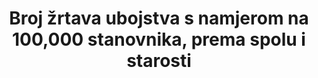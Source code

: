 ---
title: >-
  Broj žrtava ubojstva s namjerom na 100,000 stanovnika, prema spolu i starosti
permalink: /16-1-1/
sdg_goal: 16
layout: indicator
indicator: 16.1.1
indicator_variable: est_vctm_hmcd_  per_100k
graph: longitudinal
graph_type_description: Line  graph
graph_status_notes: Graphed
variable_description: null
variable_notes: null
un_designated_tier: '1'
un_custodial_agency: 'UNODC,  WHO  (Partnering  Agencies:DESA  Population  Division)'
target_id: '16.1'
has_metadata: true
goal_meta_link: 'http://unstats.un.org/sdgs/files/metadata-compilation/Metadata-Goal-16.pdf'
goal_meta_link_page: 2
indicator_name: >-
  Broj žrtava ubojstva s namjerom na 100,000 stanovnika, prema spolu i starosti
target: Svugdje značajno smanjiti sve oblike nasilja i s njime povezane stope smrtnosti
actual_indicator_available_description: >-
  Estimated  number  of  victims  of  intentional  homicide  per  100,000  population,  Estimated  number  of  victims  of  intentional  homicide  by  sex  and  age
source_title: null
source_url: "https://ucr.fbi.gov/crime-in-the-u.s/2015/crime-in-the-u.s.-2015\t\t\t\t\t\t\t"
source_notes: null
international_and_national_references: "https://ucr.fbi.gov/crime-in-the-u.s/2015/crime-in-the-u.s.-2015\t\t\t\t\t\t\t"
published: true
rationale_interpretation: >-
  UNODC:  Ovaj indikator se koristi na nacionalnoj i međunarodnoj razini za mjerenje najekstremnijeg oblika nasilnog zločina i također izravno ukazuje na nedostatak sigurnosti. Sigurnost od nasilja je preduvjet kako bi pojedinci uživali u sigurnom i aktivnom životu te za slobodan razvoj društava i gospodarstava. Ubojstava s namjerom pojavljuju se u svim zemljama svijeta i ovaj indikator ima globalnu primjenjivost. Praćenje pojavnosti ubojstava s namjerom je nužno za bolju procjenu njihovih uzroka, povoda i posljedica i, dugoročno, za razvoj djelotvornih preventivnih mjera. Ako su podaci pravilno raščlanjeni (sukladno preporuci ICCS-a), indikator može identificirati različite vrste nasilja povezane s ubojstvom: međuljudske (uključuje partnersko i obiteljsko nasilje), zločin (uključuje organizirani zločin i druge oblike zločinačkih aktivnosti) i političke ( uključujući terorizam, zločin iz mržnje). Interpretacija ovog indikatora je jasna i za ne-specijalizirane korisnike. Cilj 16 TST radne grupe: Kao što je naprijed opisano, ovaj kompozitni indikator sastoji se od dvaju oblika nasilnih smrti. Ubojstava s namjerom pojavljuju se u svim zemljama svijeta i globalno su primjenjiva, dok se smrtni slučajevi povezani sa sukobom javljaju u zemljama s trenutnim sukobima/ ratovima. Mir je puno širi koncept nego nasilna smrt, međutim, vrlo je teško mjeriti mnoge aspekte mira (prijetnje i strah od nasilja, nesigurnost i drugi oblici nasilja, uključujući nanošenje štete ljudima i imovini). Smrti nastale uslijed nasilja su univerzalne i lako razumljive, učestalo se prate i usporedive su s manjim odstupanjima u tumačenju, uglavnom zbog konačnosti smrti. Praćenje ubojstava s namjerom je nužno za bolje utvrđivanje njihovih uzroka i posljedica i, dugoročno, za razvoj učinkovitih preventivnih mjera. Temelje se na statističkim podacima koje redovito proizvode tijela za provedbu zakona i/ili ustanove za javno zdravstvo, s visokim stupnjem međunarodne usporedivosti. Smrtni slučajevi povezani sa sukobima mjere direktan utjecaj sukoba na stanovništvo u smislu gubitka ljudskih života.


                                                                                                  
indicator_definition: "UNODC: Ubojstvo s namjerom se definira kao nezakonita smrt nanesena od strane osobe sa namjerom da prouzroči smrt ili nanese ozbiljne ozljede (Izvor: Ured Ujedinjenih naroda za drogu i kriminal- International  Classification  of  Crime  for  Statistical  "
actual_indicator_available: "Estimated  number  of  victims  of  intentional  homicide  per  100,000  population,  Estimated  number  of  victims  of  intentional  homicide  by  sex  and  age\t\t\t\t\t\t\t\t\t\t\t\t\t"
periodicity: "Annual\t\t\t\t\t\t\t"
time_period: N/A
unit_of_measure: "Estimated  volume  number  and  rate  per  100,000\t\t\t\t\t\t\t"
disaggregation_categories: N/A
disaggregation_geography: "National\t\t\t\t\t\t\t"
date_of_national_source_publication: Annual
source_agency_staff_name: N/A
source_agency_staff_email: CRIMESTATSINFO@ic.fbi.gov
source_agency_survey_dataset: FBI  Uniform  Crime  Reporting  Program  Data  Collection
us_method_of_computation: >-
  These  tables  contain  statistics  for  the  entire  United  States.  Because  not  all  law  enforcement  agencies  provide  data  for  complete  reporting  periods,  the  FBI  estimated  crime  numbers  in  these  presentations.  The  FBI  computes  estimates  for  participating  agencies  that  do  not  provide  12  months  of  complete  data.  For  agencies  supplying  3  to  11  months  of  data,  the  national  UCR  Program  estimates  for  the  missing  data  by  following  a  standard  estimation  procedure  using  the  data  provided  by  the  agency.  If  an  agency  has  supplied  less  than  3  months  of  data,  the  FBI  computes  estimates  by  using  the  known  crime  figures  of  similar  areas  within  a  state  and  assigning  the  same  proportion  of  crime  volumes  to  nonreporting  agencies.  The  estimation  process  considers  the  following:  population  size  covered  by  the  agency;  type  of  jurisdiction,  e.g.,  police  department  versus  sheriff’s  office;  and  geographic  location.  Much  of  the  data  presented  in  the  Crime  in  the  United  States  publication  are  obtained  from  the  Monthly  Return  of  Offenses  Known  to  Police  form  which  is  required  to  participate  in  the  FBI  UCR  Program.  Data  sited  from  the  FBI  UCR  Program’s  website  regarding  the  age  and  sex  of  a  victim  of  homicide  is  obtained  from  the  Supplementary  Homicide  Report  (SHR).  The  SHR  provides  additional  details  surrounding  the  homicide  such  as  victim  and  offender  age,  sex,  and  race,  type  of  weapon,  circumstance  during  a  homicide,  and  the  relationship  of  the  victim  to  the  offender.  The  SHR  is  not  required  for  participation  in  the  program.  Murder  victims  with  unknown  age  and/or  sex  are  not  included  in  this  table.  To  calculate  the  estimated  number  of  males,  females,  and  age  of  the  victim,  the  percent  distribution  was  figured  using  data  supplied  to  the  national  UCR  Program  on  the  SHR.  The  resulting  figure  was  then  applied  to  the  total  estimated  number  of  homicides  for  the  nation.  The  homicide  rate,  defined  as  the  number  of  offenses  per  100,000  population,  is  derived  by  first  dividing  the  nation’s  population  by  100,000  and  then  dividing  the  number  of  offenses  by  the  resulting  figure.
graph_title: 'Estimated  number  of  US  victims  of  intentional  homicide  per  100,000  population'  
---